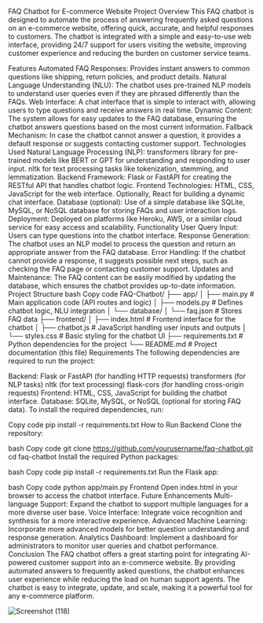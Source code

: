 FAQ Chatbot for E-commerce Website
Project Overview
This FAQ chatbot is designed to automate the process of answering frequently asked questions on an e-commerce website, offering quick, accurate, and helpful responses to customers. The chatbot is integrated with a simple and easy-to-use web interface, providing 24/7 support for users visiting the website, improving customer experience and reducing the burden on customer service teams.

Features
Automated FAQ Responses: Provides instant answers to common questions like shipping, return policies, and product details.
Natural Language Understanding (NLU): The chatbot uses pre-trained NLP models to understand user queries even if they are phrased differently than the FAQs.
Web Interface: A chat interface that is simple to interact with, allowing users to type questions and receive answers in real time.
Dynamic Content: The system allows for easy updates to the FAQ database, ensuring the chatbot answers questions based on the most current information.
Fallback Mechanism: In case the chatbot cannot answer a question, it provides a default response or suggests contacting customer support.
Technologies Used
Natural Language Processing (NLP):
transformers library for pre-trained models like BERT or GPT for understanding and responding to user input.
nltk for text processing tasks like tokenization, stemming, and lemmatization.
Backend Framework:
Flask or FastAPI for creating the RESTful API that handles chatbot logic.
Frontend Technologies:
HTML, CSS, JavaScript for the web interface.
Optionally, React for building a dynamic chat interface.
Database (optional):
Use of a simple database like SQLite, MySQL, or NoSQL database for storing FAQs and user interaction logs.
Deployment:
Deployed on platforms like Heroku, AWS, or a similar cloud service for easy access and scalability.
Functionality
User Query Input: Users can type questions into the chatbot interface.
Response Generation: The chatbot uses an NLP model to process the question and return an appropriate answer from the FAQ database.
Error Handling: If the chatbot cannot provide a response, it suggests possible next steps, such as checking the FAQ page or contacting customer support.
Updates and Maintenance: The FAQ content can be easily modified by updating the database, which ensures the chatbot provides up-to-date information.
Project Structure
bash
Copy code
FAQ-Chatbot/
├── app/
│   ├── main.py               # Main application code (API routes and logic)
│   ├── models.py             # Defines chatbot logic, NLU integration
│   └── database/
│       └── faq.json          # Stores FAQ data
├── frontend/
│   ├── index.html            # Frontend interface for the chatbot
│   ├── chatbot.js            # JavaScript handling user inputs and outputs
│   └── styles.css            # Basic styling for the chatbot UI
├── requirements.txt          # Python dependencies for the project
└── README.md                 # Project documentation (this file)
Requirements
The following dependencies are required to run the project:

Backend:
Flask or FastAPI (for handling HTTP requests)
transformers (for NLP tasks)
nltk (for text processing)
flask-cors (for handling cross-origin requests)
Frontend:
HTML, CSS, JavaScript for building the chatbot interface.
Database:
SQLite, MySQL, or NoSQL (optional for storing FAQ data).
To install the required dependencies, run:

Copy code
pip install -r requirements.txt
How to Run
Backend
Clone the repository:

bash
Copy code
git clone https://github.com/yourusername/faq-chatbot.git
cd faq-chatbot
Install the required Python packages:

bash
Copy code
pip install -r requirements.txt
Run the Flask app:

bash
Copy code
python app/main.py
Frontend
Open index.html in your browser to access the chatbot interface.
Future Enhancements
Multi-language Support: Expand the chatbot to support multiple languages for a more diverse user base.
Voice Interface: Integrate voice recognition and synthesis for a more interactive experience.
Advanced Machine Learning: Incorporate more advanced models for better question understanding and response generation.
Analytics Dashboard: Implement a dashboard for administrators to monitor user queries and chatbot performance.
Conclusion
The FAQ chatbot offers a great starting point for integrating AI-powered customer support into an e-commerce website. By providing automated answers to frequently asked questions, the chatbot enhances user experience while reducing the load on human support agents. The chatbot is easy to integrate, update, and scale, making it a powerful tool for any e-commerce platform.

![Screenshot (118)](https://github.com/user-attachments/assets/093aa9d1-a8cc-4e85-9806-390cac385186)
